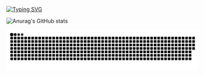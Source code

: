 [![Typing SVG](https://readme-typing-svg.demolab.com?font=Fira+Code&pause=1000&color=713BF7&width=435&lines=Web+developer+Full+Stack)](https://git.io/typing-svg)

![Anurag's GitHub stats](https://github-readme-stats.vercel.app/api?username=andersjay&show_icons=true&theme=transparent)

  ![Snake animation](https://github.com/andersjay/andersjay/blob/master/github-user-contribution.svg)

  
